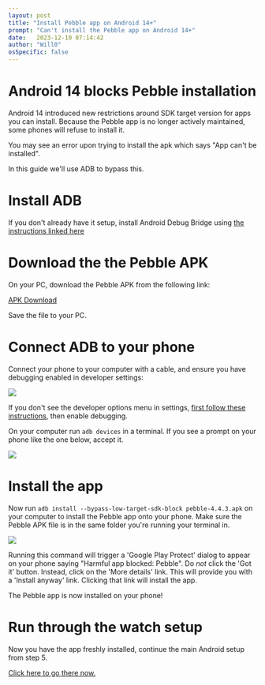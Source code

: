 ```yaml
---
layout: post
title: "Install Pebble app on Android 14+"
prompt: "Can't install the Pebble app on Android 14+"
date:   2023-12-10 07:14:42
author: "Will0"
osSpecific: false
---
```


# Android 14 blocks Pebble installation

Android 14 introduced new restrictions around SDK target version for apps you can install. Because the Pebble app is no longer actively maintained, some phones will refuse to install it.

You may see an error upon trying to install the apk which says "App can't be installed".

In this guide we'll use ADB to bypass this.

# Install ADB

If you don't already have it setup, install Android Debug Bridge using [the instructions linked here](https://www.xda-developers.com/install-adb-windows-macos-linux/)

# Download the the Pebble APK

On your PC, download the Pebble APK from the following link:

[APK Download](https://binaries.rebble.io/apks/pebble-4.4.3.apk)

Save the file to your PC.

# Connect ADB to your phone

Connect your phone to your computer with a cable, and ensure you have debugging enabled in developer settings:

![](/images/adb/debugging.jpg)

If you don't see the developer options menu in settings, [first follow these instructions](https://developer.android.com/studio/debug/dev-options), then enable debugging.

On your computer run `adb devices` in a terminal. If you see a prompt on your phone like the one below, accept it.

![](/images/adb/allow.jpg)

# Install the app

Now run `adb install --bypass-low-target-sdk-block pebble-4.4.3.apk` on your computer to install the Pebble app onto your phone. Make sure the Pebble APK file is in the same folder you're running your terminal in.

![](/images/adb/terminal.png)

Running this command will trigger a 'Google Play Protect' dialog to appear on your phone saying "Harmful app blocked: Pebble". Do _not_ click the 'Got it' button. Instead, click on the 'More details' link. This will provide you with a 'Install anyway' link. Clicking that link will install the app.

The Pebble app is now installed on your phone!

# Run through the watch setup

Now you have the app freshly installed, continue the main Android setup from step 5.

 [Click here to go there now.](/setup-android/#5)
